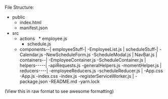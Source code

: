 File Structure:
* public
  * index.html
  * manifest.json
* src
  * actions
    * employee.js
    * schedule.js
  * components--|
                employeeStuff-|
                              -EmployeeList.js
                |
                scheduleStuff-|
                              -Calendar.js
                              -NewScheduleForm.js
                              -ScheduleModal.js
                |
                NavBar.js
    |
    containers--|
                -EmployeeContainer.js
                -ScheduleContainer.js
    |           
    helpers-----|
                -apiRequests.js
                -generalHelpers.js
                -momentHelper.js
    |            
    reducers----|
                -employeeReducers.js
                -scheduleReducer.js
    |
    -App.css
    -App.js
    -index.css
    -index.js
    -registerServiceWorker.js
|
-package.json
-README.md
-yarn.lock


(View this in raw format to see awesome formatting)

